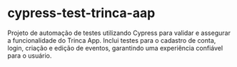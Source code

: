 # cypress-test-trinca-aap
Projeto de automação de testes utilizando Cypress para validar e assegurar a funcionalidade do Trinca App. Inclui testes para o cadastro de conta, login, criação e edição de eventos, garantindo uma experiência confiável para o usuário.
